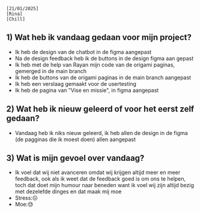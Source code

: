 `[21/01/2025]`  
`[Rina]`  
`[Chill]`

## 1) Wat heb ik vandaag gedaan voor mijn project?

- Ik heb de design van de chatbot in de figma aangepast
- Na de design feedback heb ik de buttons in de design figma aan gepast
- Ik heb met de help van Rayan mijn code van de origami paginas, gemerged in de main branch
- Ik heb de buttons van de origami paginas in de main branch aangepast
- Ik heb een verslaag gemaakt voor de usertesting
- Ik heb de pagina van "Vise en missie", in figma aangepast

## 2) Wat heb ik nieuw geleerd of voor het eerst zelf gedaan?

- Vandaag heb ik niks nieuw geleerd, ik heb allen de design in de figma (de pagginas die ik moest doen)
  allen aangepast

## 3) Wat is mijn gevoel over vandaag?

- Ik voel dat wij niet avanceren omdat wij krijgen altijd meer en meer feedback, ook als ik weet
  dat de feedback goed is om ons te helpen, toch dat doet mijn humour naar beneden want ik voel wij zijn altijd
  bezig met dezelefde dinges en dat maak mij moe
- Stress:😖
- Moe:😓